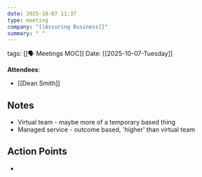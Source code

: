 ```yaml
---
date: 2025-10-07 11:37
type: meeting
company: "[[Assuring Business]]"
summary: " "
---
```

tags: [[🗣️ Meetings MOC]]
Date: [[2025-10-07-Tuesday]]

**Attendees**: 
- [[Dean Smith]]

## Notes
- Virtual team - maybe more of a temporary based thing
- Managed service - outcome based, 'higher' than virtual team

## Action Points
- 

